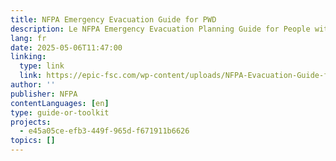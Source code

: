 ```yaml
---
title: NFPA Emergency Evacuation Guide for PWD
description: Le NFPA Emergency Evacuation Planning Guide for People with Disabilities aide les individus et les organisations à créer des plans d'évacuation personnalisés. Il couvre les besoins essentiels des personnes souffrant de handicaps moteurs, visuels, auditifs, vocaux et cognitifs, en mettant l'accent sur les alertes, la navigation, l'accès et l'assistance. Le guide comprend une liste de contrôle pour la planification et met l'accent sur des exercices réguliers.
lang: fr
date: 2025-05-06T11:47:00
linking:
  type: link
  link: https://epic-fsc.com/wp-content/uploads/NFPA-Evacuation-Guide-for-People-with-Disabilities.pdf
author: ''
publisher: NFPA
contentLanguages: [en]
type: guide-or-toolkit
projects:
  - e45a05ce-efb3-449f-965d-f671911b6626
topics: []
---
```

